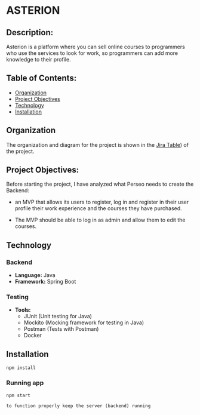 # ASTERION 

## Description:

Asterion is a platform where you can sell online courses to programmers who use the services to look for work, so programmers can add more knowledge to their profile.

## Table of Contents:

- [Organization](#Organization)
- [Project Objectives](#Project-Objectives)
- [Technology](#Technology)
- [Installation](#Installation)

## Organization

The organization and diagram for the project is shown in the [Jira Table](https://sofiaramirezleiva157.atlassian.net/jira/software/projects/AS/boards/2)) of the project.


## Project Objectives:

Before starting the project, I have analyzed what Perseo needs to create the Backend:

- an MVP that allows its users to register, log in and register in their user profile their work experience and the courses they have purchased.

- The MVP should be able to log in as admin and allow them to edit the courses.


## Technology

### Backend
- **Language:** Java
- **Framework:** Spring Boot

### Testing
- **Tools:** 
  - JUnit (Unit testing for Java)
  - Mockito (Mocking framework for testing in Java)
  - Postman (Tests with Postman)
  - Docker

## Installation

`npm install`

### Running app

`npm start`

`to function properly keep the server (backend) running`
